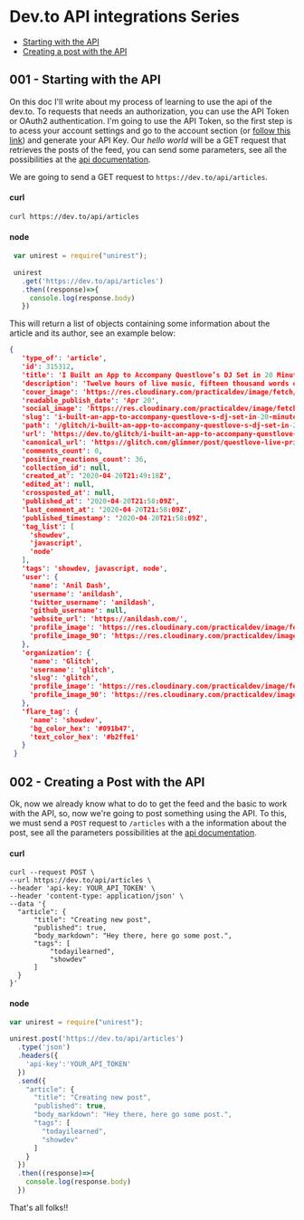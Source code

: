 # Dev.to API integrations Series

  - [Starting with the API](#001---starting-with-the-api)
  - [Creating a post with the API](#002---creating-a-post-with-the-api)


## 001 - Starting with the API

On this doc I'll write about my process of learning to use the api of the dev.to. To requests that needs an authorization, you can use the API Token or OAuth2 authentication. I'm going to use the API Token, so the first step is to acess your account settings and go to the account section (or [follow this link](https://dev.to/settings/account)) and generate your API Key. Our *hello world* will be a GET request that retrieves the posts of the feed, you can send some parameters, see all the possibilities at the [api documentation](https://docs.dev.to/api/#operation/getArticles).

We are going to send a GET request to `https://dev.to/api/articles`.

 #### curl
 ```shell
 curl https://dev.to/api/articles
 ```
 #### node

 ```javascript
  var unirest = require("unirest");
  
  unirest
    .get('https://dev.to/api/articles')
    .then((response)=>{
      console.log(response.body)
    })
 ```
 This will return a list of objects containing some information about the article and its author, see an example below:
 
 ```json
 {
    'type_of': 'article',
    'id': 315312,
    'title': 'I Built an App to Accompany Questlove’s DJ Set in 20 Minutes',
    'description': 'Twelve hours of live music, fifteen thousand words of commentary, one Glitch app',
    'cover_image': 'https://res.cloudinary.com/practicaldev/image/fetch/s--cdWtimkP--/c_imagga_scale,f_auto,fl_progressive,h_420,q_auto,w_1000/https://dev-to-uploads.s3.amazonaws.com/i/ixvv8wylkr9xwp4b2jvw.png',
    'readable_publish_date': 'Apr 20',
    'social_image': 'https://res.cloudinary.com/practicaldev/image/fetch/s--eouLbf3o--/c_imagga_scale,f_auto,fl_progressive,h_500,q_auto,w_1000/https://dev-to-uploads.s3.amazonaws.com/i/ixvv8wylkr9xwp4b2jvw.png',
    'slug': 'i-built-an-app-to-accompany-questlove-s-dj-set-in-20-minutes-5ep4',
    'path': '/glitch/i-built-an-app-to-accompany-questlove-s-dj-set-in-20-minutes-5ep4',
    'url': 'https://dev.to/glitch/i-built-an-app-to-accompany-questlove-s-dj-set-in-20-minutes-5ep4',
    'canonical_url': 'https://glitch.com/glimmer/post/questlove-live-prince-music-notes-app',
    'comments_count': 0,
    'positive_reactions_count': 36,
    'collection_id': null,
    'created_at': '2020-04-20T21:49:18Z',
    'edited_at': null,
    'crossposted_at': null,
    'published_at': '2020-04-20T21:58:09Z',
    'last_comment_at': '2020-04-20T21:58:09Z',
    'published_timestamp': '2020-04-20T21:58:09Z',
    'tag_list': [
      'showdev',
      'javascript',
      'node'
    ],
    'tags': 'showdev, javascript, node',
    'user': {
      'name': 'Anil Dash',
      'username': 'anildash',
      'twitter_username': 'anildash',
      'github_username': null,
      'website_url': 'https://anildash.com/',
      'profile_image': 'https://res.cloudinary.com/practicaldev/image/fetch/s--5QdTfjfY--/c_fill,f_auto,fl_progressive,h_640,q_auto,w_640/https://dev-to-uploads.s3.amazonaws.com/uploads/user/profile_image/35740/7a2a5a03-9913-4a5d-a5d8-d89881c5de32.jpg',
      'profile_image_90': 'https://res.cloudinary.com/practicaldev/image/fetch/s--_jstlNmz--/c_fill,f_auto,fl_progressive,h_90,q_auto,w_90/https://dev-to-uploads.s3.amazonaws.com/uploads/user/profile_image/35740/7a2a5a03-9913-4a5d-a5d8-d89881c5de32.jpg'
    },
    'organization': {
      'name': 'Glitch',
      'username': 'glitch',
      'slug': 'glitch',
      'profile_image': 'https://res.cloudinary.com/practicaldev/image/fetch/s--rVDCwPJW--/c_fill,f_auto,fl_progressive,h_640,q_auto,w_640/https://dev-to-uploads.s3.amazonaws.com/uploads/organization/profile_image/609/d36daa95-5d60-4559-a0cd-f234d10ef61d.png',
      'profile_image_90': 'https://res.cloudinary.com/practicaldev/image/fetch/s--S4GfcNfo--/c_fill,f_auto,fl_progressive,h_90,q_auto,w_90/https://dev-to-uploads.s3.amazonaws.com/uploads/organization/profile_image/609/d36daa95-5d60-4559-a0cd-f234d10ef61d.png'
    },
    'flare_tag': {
      'name': 'showdev',
      'bg_color_hex': '#091b47',
      'text_color_hex': '#b2ffe1'
    }
  }
 ```

  ## 002 - Creating a Post with the API

   Ok, now we already know what to do to get the feed and the basic to work with the API, so, now we're going to post something using the API. To this, we must send a `POST` request to `/articles` with a the information about the post, see all the parameters possibilities at the [api documentation](https://docs.dev.to/api/).

  #### curl

  ```shell
  curl --request POST \
  --url https://dev.to/api/articles \
  --header 'api-key: YOUR_API_TOKEN' \
  --header 'content-type: application/json' \
  --data '{
	"article": {
		"title": "Creating new post",
		"published": true,
		"body_markdown": "Hey there, here go some post.",
		"tags": [
			"todayilearned",
			"showdev"
		]
	}
}'
  ```

  #### node

  ```javascript
  var unirest = require("unirest");

  unirest.post('https://dev.to/api/articles')
    .type('json')
    .headers({
      'api-key':'YOUR_API_TOKEN'
    })
    .send({
      "article": {
        "title": "Creating new post",
        "published": true,
        "body_markdown": "Hey there, here go some post.",
        "tags": [
          "todayilearned",
          "showdev"
        ]
      }
    })
    .then((response)=>{
      console.log(response.body)
    })
  ```
  That's all folks!!